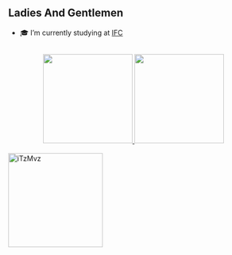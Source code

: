 <h2 align="left">Ladies And Gentlemen</h2>
<div>

- 🎓 I’m currently studying at <a href="http://araquari.ifc.edu.br">IFC</a>
</div>

##

<div align="center">
  <a href="https://github.com/iTzMvz/iTzMvz">
  <img height="180em" src="https://github-readme-stats.vercel.app/api?username=iTzMvz&show_icons=true&theme=dark&include_all_commits=true&count_private=true"/>
  <img height="180em" src="https://github-readme-stats.vercel.app/api/top-langs/?username=iTzMvz&layout=compact&langs_count=7&theme=dark"/>
</div>

<br>
   <img alt="iTzMvz" src="https://github-readme-streak-stats.herokuapp.com?user=Toco020&theme=chartreuse-dark&locale=pt-br&date_format=j%20M%5B%20Y%5D&hide_border=true" style="max-width:100%; center" height="190em">
  
 </a>
</div>

